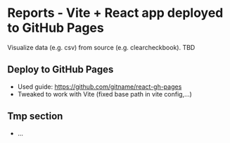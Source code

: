 # Reports - Vite + React app deployed to GitHub Pages

Visualize data (e.g. csv) from source (e.g. clearcheckbook). TBD

## Deploy to GitHub Pages

- Used guide: https://github.com/gitname/react-gh-pages
- Tweaked to work with Vite (fixed base path in vite config,...)

## Tmp section

- ...
